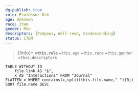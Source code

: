 ```yaml
---
dg-publish: true
role: Professor Orb
age: Unknown
race: Item
gender: Man
descriptors: [Pompous, Well-read, Condescending]
status: ITEM
---
```



> [!info]+
> **`=this.role`**
> `=this.age` `=this.race` `=this.gender`
> `=this.descriptors` 

```dataview
TABLE WITHOUT ID
	file.link AS "§", 
	x AS "Interactions" FROM "Journal"
FLATTEN x WHERE contains(x,split(this.file.name," ")[0])
SORT file.name DESC
```
